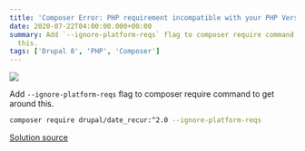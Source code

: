 ```yaml
---
title: 'Composer Error: PHP requirement incompatible with your PHP Version'
date: 2020-07-22T04:00:00.000+00:00
summary: Add `--ignore-platform-reqs` flag to composer require command to get around
  this.
tags: ['Drupal 8', 'PHP', 'Composer']
---
```


![](/static/static/images/content/screen-shot-2020-07-22-at-9-54-28-am.png)

Add `--ignore-platform-reqs` flag to composer require command to get around this.

```bash
composer require drupal/date_recur:^2.0 --ignore-platform-reqs
```

[Solution source](https://magento.stackexchange.com/questions/207318/php-requirement-incompatible-with-your-php-version-composer-module-installatio)
